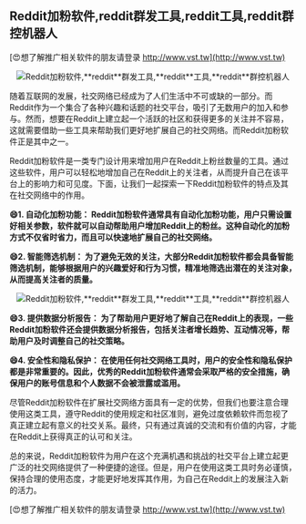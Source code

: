 ## **Reddit加粉软件,**reddit**群发工具,**reddit**工具,**reddit**群控机器人**

[😍想了解推广相关软件的朋友请登录 http://www.vst.tw](http://www.vst.tw)

 <center><img src="https://vst.tw/MP4/tuiguang/png/8.png" alt="Reddit加粉软件,**reddit**群发工具,**reddit**工具,**reddit**群控机器人"></center>

随着互联网的发展，社交网络已经成为了人们生活中不可或缺的一部分。而Reddit作为一个集合了各种兴趣和话题的社交平台，吸引了无数用户的加入和参与。然而，想要在Reddit上建立起一个活跃的社区和获得更多的关注并不容易，这就需要借助一些工具来帮助我们更好地扩展自己的社交网络。而Reddit加粉软件正是其中之一。

Reddit加粉软件是一类专门设计用来增加用户在Reddit上粉丝数量的工具。通过这些软件，用户可以轻松地增加自己在Reddit上的关注者，从而提升自己在该平台上的影响力和可见度。下面，让我们一起探索一下Reddit加粉软件的特点及其在社交网络中的作用。

**😄1. 自动化加粉功能： Reddit加粉软件通常具有自动化加粉功能，用户只需设置好相关参数，软件就可以自动帮助用户增加Reddit上的粉丝。这种自动化的加粉方式不仅省时省力，而且可以快速地扩展自己的社交网络。**

**😄2. 智能筛选机制： 为了避免无效的关注，大部分Reddit加粉软件都会具备智能筛选机制，能够根据用户的兴趣爱好和行为习惯，精准地筛选出潜在的关注对象，从而提高关注者的质量。**

 <center><img src="https://vst.tw/MP4/tuiguang/png/4.png" alt="Reddit加粉软件,**reddit**群发工具,**reddit**工具,**reddit**群控机器人"></center>

**😄3. 提供数据分析报告： 为了帮助用户更好地了解自己在Reddit上的表现，一些Reddit加粉软件还会提供数据分析报告，包括关注者增长趋势、互动情况等，帮助用户及时调整自己的社交策略。**

**😄4. 安全性和隐私保护： 在使用任何社交网络工具时，用户的安全性和隐私保护都是非常重要的。因此，优秀的Reddit加粉软件通常会采取严格的安全措施，确保用户的账号信息和个人数据不会被泄露或滥用。**

尽管Reddit加粉软件在扩展社交网络方面具有一定的优势，但我们也要注意合理使用这类工具，遵守Reddit的使用规定和社区准则，避免过度依赖软件而忽视了真正建立起有意义的社交关系。最终，只有通过真诚的交流和有价值的内容，才能在Reddit上获得真正的认可和关注。

总的来说，Reddit加粉软件为用户在这个充满机遇和挑战的社交平台上建立起更广泛的社交网络提供了一种便捷的途径。但是，用户在使用这类工具时务必谨慎，保持合理的使用态度，才能更好地发挥其作用，为自己在Reddit上的发展注入新的活力。

[😍想了解推广相关软件的朋友请登录 http://www.vst.tw](http://www.vst.tw)



